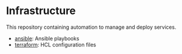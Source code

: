 # Infrastructure

This repository containing automation to manage and deploy services.

* [ansible](): Ansible playbooks
* [terraform](): HCL configuration files
